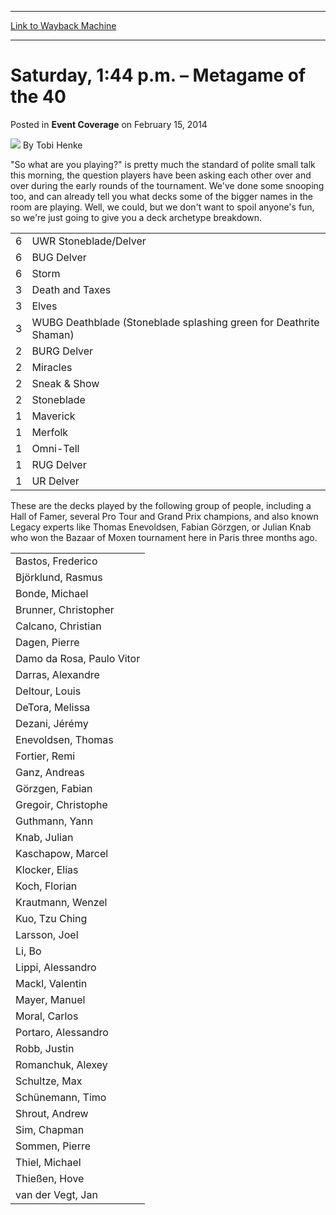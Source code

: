 
---
[Link to Wayback Machine](https://web.archive.org/web/20220625105251/https://magic.wizards.com/en/articles/archive/event-coverage/saturday-144-pm-%E2%80%93-metagame-40-2014-02-15)

[_metadata_:author]:- "Tobi Henke"
[_metadata_:description]:- "`So what are you playing?` is pretty much the standard of polite small talk this morning, the question players have been asking each other over and over during the early rounds of the tournament. We've done some snooping too, and can already tell you what decks some of the bigger names in the room are playing. Well, we could, but we don't want to spoil anyone's fun, so we're"
[_metadata_:generator]:- "Drupal 7 (http://drupal.org)"
[_metadata_:node]:- "320011"
[_metadata_:publish_date]:- "2014-02-15"
[_metadata_:source]:- "div-main-content"
[_metadata_:title]:- "Saturday, 1:44 p.m. – Metagame of the 40"
[_metadata_:wayback_capture_timestamp]:- "2022-06-25 10:52:51"
[_metadata_:wayback_raw_url]:- "https://web.archive.org/web/20220625105251id_/https://magic.wizards.com/en/articles/archive/event-coverage/saturday-144-pm-%E2%80%93-metagame-40-2014-02-15"
[_metadata_:wayback_url]:- "https://magic.wizards.com/en/articles/archive/event-coverage/saturday-144-pm-%E2%80%93-metagame-40-2014-02-15"
---


Saturday, 1:44 p.m. – Metagame of the 40
========================================



 Posted in **Event Coverage**
 on February 15, 2014 






![](https://media.magic.wizards.com/styles/auth_small/public/images/person/henke_author.jpg)
By Tobi Henke











"So what are you playing?" is pretty much the standard of polite small talk this morning, the question players have been asking each other over and over during the early rounds of the tournament. We've done some snooping too, and can already tell you what decks some of the bigger names in the room are playing. Well, we could, but we don't want to spoil anyone's fun, so we're just going to give you a deck archetype breakdown.




|  |  |
| --- | --- |
| 6 | UWR Stoneblade/Delver |
| 6 | BUG Delver |
| 6 | Storm |
| 3 | Death and Taxes |
| 3 | Elves |
| 3 | WUBG Deathblade (Stoneblade splashing green for Deathrite Shaman) |
| 2 | BURG Delver |
| 2 | Miracles |
| 2 | Sneak & Show |
| 2 | Stoneblade |
| 1 | Maverick |
| 1 | Merfolk |
| 1 | Omni-Tell |
| 1 | RUG Delver |
| 1 | UR Delver |


These are the decks played by the following group of people, including a Hall of Famer, several Pro Tour and Grand Prix champions, and also known Legacy experts like Thomas Enevoldsen, Fabian Görzgen, or Julian Knab who won the Bazaar of Moxen tournament here in Paris three months ago.




|  |
| --- |
| Bastos, Frederico |
| Björklund, Rasmus |
| Bonde, Michael |
| Brunner, Christopher |
| Calcano, Christian |
| Dagen, Pierre |
| Damo da Rosa, Paulo Vitor |
| Darras, Alexandre |
| Deltour, Louis |
| DeTora, Melissa |
| Dezani, Jérémy |
| Enevoldsen, Thomas |
| Fortier, Remi |
| Ganz, Andreas |
| Görzgen, Fabian |
| Gregoir, Christophe |
| Guthmann, Yann |
| Knab, Julian |
| Kaschapow, Marcel |
| Klocker, Elias |
| Koch, Florian |
| Krautmann, Wenzel |
| Kuo, Tzu Ching |
| Larsson, Joel |
| Li, Bo |
| Lippi, Alessandro |
| Mackl, Valentin |
| Mayer, Manuel |
| Moral, Carlos |
| Portaro, Alessandro |
| Robb, Justin |
| Romanchuk, Alexey |
| Schultze, Max |
| Schünemann, Timo |
| Shrout, Andrew‏ |
| Sim, Chapman |
| Sommen, Pierre |
| Thiel, Michael |
| Thießen, Hove |
| van der Vegt, Jan |







